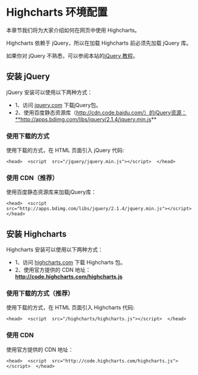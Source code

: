 # Highcharts 环境配置

本章节我们将为大家介绍如何在网页中使用 Highcharts。

Highcharts 依赖于 jQuery，所以在加载 Highcharts 前必须先加载 jQuery 库。

如果你对 jQuery 不熟悉，可以参阅本站的[jQuery 教程](/jquery/jquery-tutorial.html)。

## 安装 jQuery

jQuery 安装可以使用以下两种方式：

*   1、访问 [jquery.com](http://jquery.com/download/) 下载jQuery包。
*   2、使用百度静态资源库（http://cdn.code.baidu.com/）的jQuery资源：**http://apps.bdimg.com/libs/jquery/2.1.4/jquery.min.js**

### 使用下载的方式

使用下载的方式，在 HTML 页面引入 jQuery 代码:

```
<head>  <script  src="/jquery/jquery.min.js"></script>  </head>
```

### 使用 CDN（推荐）

使用百度静态资源库来加载jQuery库：

```
<head>  <script  src="http://apps.bdimg.com/libs/jquery/2.1.4/jquery.min.js"></script>  </head>
```

## 安装 Highcharts

Highcharts 安装可以使用以下两种方式：

*   1、访问 [highcharts.com](http://www.highcharts.com/) 下载 Highcharts 包。
*   2、使用官方提供的 CDN 地址：**http://code.highcharts.com/highcharts.js**

### 使用下载的方式（推荐）

使用下载的方式，在 HTML 页面引入 Highcharts 代码:

```
<head>  <script  src="/highcharts/highcharts.js"></script>  </head>
```

### 使用 CDN

使用官方提供的 CDN 地址：

```
<head>  <script  src="http://code.highcharts.com/highcharts.js"></script>  </head>
```

